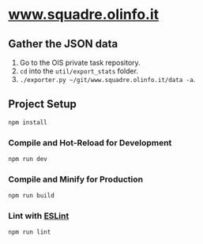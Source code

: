 # www.squadre.olinfo.it

## Gather the JSON data

1. Go to the OIS private task repository.
1. `cd` into the `util/export_stats` folder.
1. `./exporter.py ~/git/www.squadre.olinfo.it/data -a`.

## Project Setup

```sh
npm install
```

### Compile and Hot-Reload for Development

```sh
npm run dev
```

### Compile and Minify for Production

```sh
npm run build
```

### Lint with [ESLint](https://eslint.org/)

```sh
npm run lint
```
